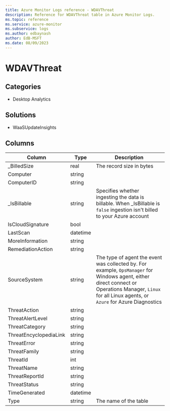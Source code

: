 ```yaml
---
title: Azure Monitor Logs reference - WDAVThreat
description: Reference for WDAVThreat table in Azure Monitor Logs.
ms.topic: reference
ms.service: azure-monitor
ms.subservice: logs
ms.author: edbaynash
author: EdB-MSFT
ms.date: 08/09/2023
---
```


# WDAVThreat



## Categories

- Desktop Analytics
## Solutions

- WaaSUpdateInsights




## Columns

| Column | Type | Description |
|---|---|---|
| _BilledSize | real | The record size in bytes |
| Computer | string |   |
| ComputerID | string |   |
| _IsBillable | string | Specifies whether ingesting the data is billable. When _IsBillable is `false` ingestion isn't billed to your Azure account |
| IsCloudSignature | bool |   |
| LastScan | datetime |   |
| MoreInformation | string |   |
| RemediationAction | string |   |
| SourceSystem | string | The type of agent the event was collected by. For example, `OpsManager` for Windows agent, either direct connect or Operations Manager, `Linux` for all Linux agents, or `Azure` for Azure Diagnostics |
| ThreatAction | string |   |
| ThreatAlertLevel | string |   |
| ThreatCategory | string |   |
| ThreatEncyclopediaLink | string |   |
| ThreatError | string |   |
| ThreatFamily | string |   |
| ThreatId | int |   |
| ThreatName | string |   |
| ThreatReportId | string |   |
| ThreatStatus | string |   |
| TimeGenerated | datetime |   |
| Type | string | The name of the table |
